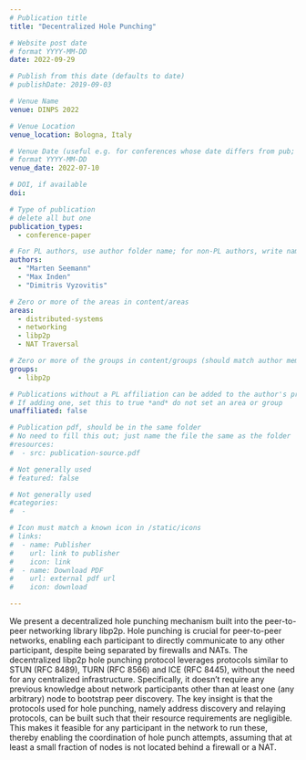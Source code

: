 ```yaml
---
# Publication title
title: "Decentralized Hole Punching"

# Website post date
# format YYYY-MM-DD
date: 2022-09-29

# Publish from this date (defaults to date)
# publishDate: 2019-09-03

# Venue Name
venue: DINPS 2022

# Venue Location
venue_location: Bologna, Italy

# Venue Date (useful e.g. for conferences whose date differs from pub; defaults to date)
# format YYYY-MM-DD
venue_date: 2022-07-10

# DOI, if available
doi:

# Type of publication
# delete all but one
publication_types:
  - conference-paper

# For PL authors, use author folder name; for non-PL authors, write name as in paper within ""
authors:
  - "Marten Seemann"
  - "Max Inden"
  - "Dimitris Vyzovitis"

# Zero or more of the areas in content/areas
areas:
  - distributed-systems
  - networking
  - libp2p
  - NAT Traversal

# Zero or more of the groups in content/groups (should match author membership)
groups:
  - libp2p

# Publications without a PL affiliation can be added to the author's profile without showing up elsewhere
# If adding one, set this to true *and* do not set an area or group
unaffiliated: false

# Publication pdf, should be in the same folder
# No need to fill this out; just name the file the same as the folder
#resources:
#  - src: publication-source.pdf

# Not generally used
# featured: false

# Not generally used
#categories:
#  -

# Icon must match a known icon in /static/icons
# links:
#  - name: Publisher
#    url: link to publisher
#    icon: link
#  - name: Download PDF
#    url: external pdf url
#    icon: download

---
```


We present a decentralized hole punching mechanism built into the peer-to-peer networking library libp2p. Hole punching is crucial for peer-to-peer networks, enabling each participant to directly communicate to any other participant, despite being separated by firewalls and NATs. The decentralized libp2p hole punching protocol leverages protocols similar to STUN (RFC 8489), TURN (RFC 8566) and ICE (RFC 8445), without the need for any centralized infrastructure. Specifically, it doesn’t require any previous knowledge about network participants other than at least one (any arbitrary) node to bootstrap peer discovery. The key insight is that the protocols used for hole punching, namely address discovery and relaying protocols, can be built such that their resource requirements are negligible. This makes it feasible for any participant in the network to run these, thereby enabling the coordination of hole punch attempts, assuming that at least a small fraction of nodes is not located behind a firewall or a NAT.